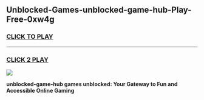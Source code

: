
## Unblocked-Games-unblocked-game-hub-Play-Free-0xw4g
<h3>
<a href="https://premium76.site?title=unblocked-game-hub&ref=23A">CLICK TO PLAY</a></h3>
<hr>

<h3>
<a href="https://premium76.site?title=unblocked-game-hub&ref=23A">CLICK 2 PLAY</a>
  
</h3>

<a href="https://premium76.site?title=unblocked-game-hub&ref=23A"><img src="https://clearcache.store/games.png"></a>


**unblocked-game-hub games unblocked: Your Gateway to Fun and Accessible Online Gaming**
